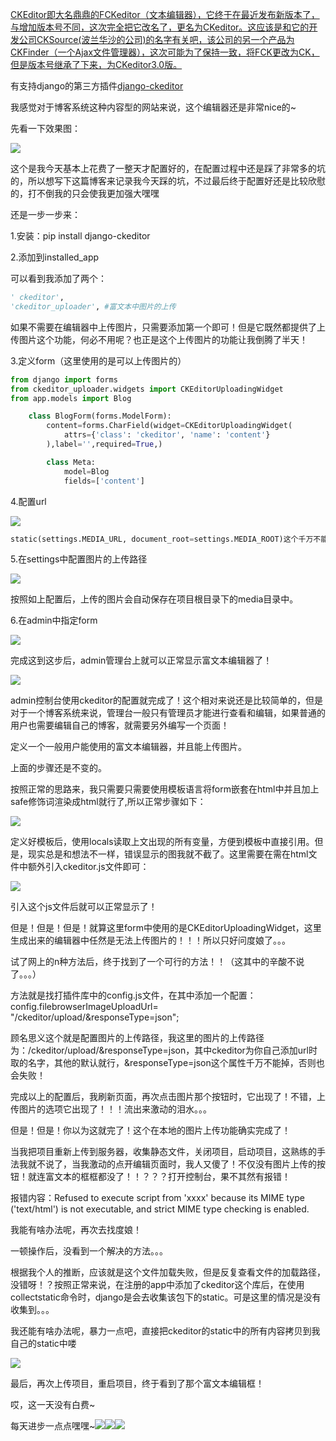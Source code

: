 <BlogInfo id="378" title="Django中ckeditor的使用" author="白日梦想猿" pv=0 read_times=0 pre_cost_time="170" category="Django" tag_list="['Django', '              插件', '              ckeditor']" create_time="2022.01.17 21:39:20.760395" update_time="2022.07.11 10:58:39" />

[CKEditor即大名鼎鼎的FCKeditor（文本编辑器），它终于在最近发布新版本了，与增加版本号不同，这次完全把它改名了，更名为CKeditor。这应该是和它的开发公司CKSource(波兰华沙的公司)的名字有关吧，该公司的另一个产品为CKFinder（一个Ajax文件管理器），这次可能为了保持一致，将FCK更改为CK，但是版本号继承了下来，为CKeditor3.0版。](https://baike.baidu.com/item/CKEditor/626256?fr=aladdin)

有支持django的第三方插件[django-ckeditor](https://pypi.org/project/django-ckeditor/)

我感觉对于博客系统这种内容型的网站来说，这个编辑器还是非常nice的~

先看一下效果图：

![](http://www.lll.plus/media/image/2022/02/02/image-20220202212857-1.png)

这个是我今天基本上花费了一整天才配置好的，在配置过程中还是踩了非常多的坑的，所以想写下这篇博客来记录我今天踩的坑，不过最后终于配置好还是比较欣慰的，打不倒我的只会使我更加强大嘿嘿



还是一步一步来：

1.安装：pip install django-ckeditor



2.添加到installed_app



可以看到我添加了两个：
```python
' ckeditor',  
'ckeditor_uploader', #富文本中图片的上传
```


如果不需要在编辑器中上传图片，只需要添加第一个即可！但是它既然都提供了上传图片这个功能，何必不用呢？也正是这个上传图片的功能让我倒腾了半天！

  
3.定义form（这里使用的是可以上传图片的）
```python
from django import forms
from ckeditor_uploader.widgets import CKEditorUploadingWidget
from app.models import Blog

    class BlogForm(forms.ModelForm):
        content=forms.CharField(widget=CKEditorUploadingWidget(
            attrs={'class': 'ckeditor', 'name': 'content'}
        ),label='',required=True,)

        class Meta:
            model=Blog
            fields=['content']
```


4.配置url

![](http://www.lll.plus/media/image/2022/02/02/image-20220202213052-2.png)
```python
static(settings.MEDIA_URL, document_root=settings.MEDIA_ROOT)这个千万不能漏掉，不然会上传文件失败！
```


5.在settings中配置图片的上传路径

![](http://www.lll.plus/media/image/2022/02/02/image-20220202213130-3.png)

按照如上配置后，上传的图片会自动保存在项目根目录下的media目录中。

6.在admin中指定form

![](http://www.lll.plus/media/image/2022/02/02/image-20220202213350-4.png)

完成这到这步后，admin管理台上就可以正常显示富文本编辑器了！

![](http://www.lll.plus/media/image/2022/02/02/image-20220202213515-5.png)

admin控制台使用ckeditor的配置就完成了！这个相对来说还是比较简单的，但是对于一个博客系统来说，管理台一般只有管理员才能进行查看和编辑，如果普通的用户也需要编辑自己的博客，就需要另外编写一个页面！



定义一个一般用户能使用的富文本编辑器，并且能上传图片。

上面的步骤还是不变的。

按照正常的思路来，我只需要只需要使用模板语言将form嵌套在html中并且加上safe修饰词渲染成html就行了,所以正常步骤如下：

![](http://www.lll.plus/media/image/2022/02/02/image-20220202213736-6.png)

定义好模板后，使用locals读取上文出现的所有变量，方便到模板中直接引用。但是，现实总是和想法不一样，错误显示的图我就不截了。这里需要在需在html文件中额外引入ckeditor.js文件即可：

![](http://www.lll.plus/media/image/2022/02/02/image-20220202214037-7.png)

引入这个js文件后就可以正常显示了！

但是！但是！但是！就算这里form中使用的是CKEditorUploadingWidget，这里生成出来的编辑器中任然是无法上传图片的！！！所以只好问度娘了。。。

试了网上的n种方法后，终于找到了一个可行的方法！！（这其中的辛酸不说了。。。）



方法就是找打插件库中的config.js文件，在其中添加一个配置：config.filebrowserImageUploadUrl=
"/ckeditor/upload/&responseType=json";

顾名思义这个就是配置图片的上传路径，我这里的图片的上传路径为：/ckeditor/upload/&responseType=json，其中ckeditor为你自己添加url时取的名字，其他的默认就行，&responseType=json这个属性千万不能掉，否则也会失败！

完成以上的配置后，我刷新页面，再次点击图片那个按钮时，它出现了！不错，上传图片的选项它出现了！！！流出来激动的泪水。。。

但是！但是！你以为这就完了！这个在本地的图片上传功能确实完成了！

当我把项目重新上传到服务器，收集静态文件，关闭项目，启动项目，这熟练的手法我就不说了，当我激动的点开编辑页面时，我人又傻了！不仅没有图片上传的按钮！就连富文本的框框都没了！！？？？打开控制台，果不其然有报错！

报错内容：Refused to execute script from 'xxxx' because its MIME type ('text/html')
is not executable, and strict MIME type checking is enabled.

我能有啥办法呢，再次去找度娘！

一顿操作后，没看到一个解决的方法。。。



根据我个人的推断，应该就是这个文件加载失败，但是反复查看文件的加载路径，没错呀！？按照正常来说，在注册的app中添加了ckeditor这个库后，在使用collectstatic命令时，django是会去收集该包下的static。可是这里的情况是没有收集到。。。

我还能有啥办法呢，暴力一点吧，直接把ckeditor的static中的所有内容拷贝到我自己的static中喽

![](http://www.lll.plus/media/image/2022/02/02/image-20220202214213-8.png)



最后，再次上传项目，重启项目，终于看到了那个富文本编辑框！

哎，这一天没有白费~

每天进步一点点嘿嘿~![](http://www.lll.plus/media/image/2022/02/02/image-20220202214225-9.gif)![](http://www.lll.plus/media/image/2022/02/02/image-20220202214225-9.gif)![](http://www.lll.plus/media/image/2022/02/02/image-20220202214225-9.gif)















  



















